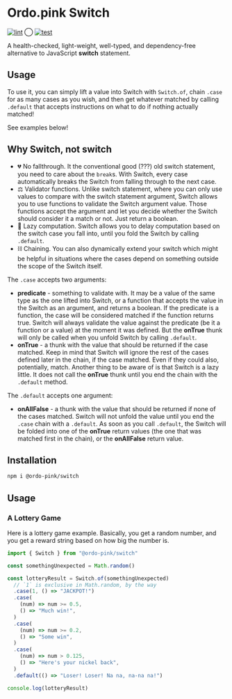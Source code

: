 # Ordo.pink Switch

[![lint](https://github.com/ordo-pink/switch/actions/workflows/lint.yml/badge.svg)](https://github.com/ordo-pink/switch/actions/workflows/lint.yml)
◯
[![test](https://github.com/ordo-pink/switch/actions/workflows/test.yml/badge.svg)](https://github.com/ordo-pink/switch/actions/workflows/test.yml)

A health-checked, light-weight, well-typed, and dependency-free alternative to JavaScript **switch**
statement.

## Usage

To use it, you can simply lift a value into Switch with `Switch.of`, chain `.case` for as many cases
as you wish, and then get whatever matched by calling `.default` that accepts instructions on what
to do if nothing actually matched!

See examples below!

## Why Switch, not switch

- 💔 No fallthrough. It the conventional good (???) old switch statement, you need to care about the
  `break`s. With Switch, every case automatically breaks the Switch from falling through to the next
  case.
- ⚖ Validator functions. Unlike switch statement, where you can only use values to compare with the
  switch statement argument, Switch allows you to use functions to validate the Switch argument
  value. Those functions accept the argument and let you decide whether the Switch should consider
  it a match or not. Just return a boolean.
- 🦥 Lazy computation. Switch allows you to delay computation based on the switch case you fall
  into, until you fold the Switch by calling `.default`.
- ⛓ Chaining. You can also dynamically extend your switch which might be helpful in situations where
  the cases depend on something outside the scope of the Switch itself.

The `.case` accepts two arguments:

- **predicate** - something to validate with. It may be a value of the same type as the one lifted
  into Switch, or a function that accepts the value in the Switch as an argument, and returns a
  boolean. If the predicate is a function, the case will be considered matched if the function
  returns true. Switch will always validate the value against the predicate (be it a function or a
  value) at the moment it was defined. But the **onTrue** thunk will only be called when you unfold
  Switch by calling `.default`.
- **onTrue** - a thunk with the value that should be returned if the case matched. Keep in mind that
  Switch will ignore the rest of the cases defined later in the chain, if the case matched. Even if
  they could also, potentially, match. Another thing to be aware of is that Switch is a lazy little.
  It does not call the **onTrue** thunk until you end the chain with the `.default` method.

The `.default` accepts one argument:

- **onAllFalse** - a thunk with the value that should be returned if none of the cases matched.
  Switch will not unfold the value until you end the `.case` chain with a `.default`. As soon as you
  call `.default`, the Switch will be folded into one of the **onTrue** return values (the one that
  was matched first in the chain), or the **onAllFalse** return value.

## Installation

```sh
npm i @ordo-pink/switch
```

## Usage

### A Lottery Game

Here is a lottery game example. Basically, you get a random number, and you get a reward string
based on how big the number is.

```typescript
import { Switch } from "@ordo-pink/switch"

const somethingUnexpected = Math.random()

const lotteryResult = Switch.of(somethingUnexpected)
  // `1` is exclusive in Math.random, by the way
  .case(1, () => "JACKPOT!")
  .case(
    (num) => num >= 0.5,
    () => "Much win!",
  )
  .case(
    (num) => num >= 0.2,
    () => "Some win",
  )
  .case(
    (num) => num > 0.125,
    () => "Here's your nickel back",
  )
  .default(() => "Loser! Loser! Na na, na-na na!")

console.log(lotteryResult)
```
